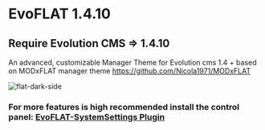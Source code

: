 # EvoFLAT 1.4.10

## Require Evolution CMS => 1.4.10 

An advanced, customizable Manager Theme for Evolution cms 1.4 +
based on MODxFLAT manager theme https://github.com/Nicola1971/MODxFLAT

![flat-dark-side](https://user-images.githubusercontent.com/7342798/33321657-bd4d920e-d446-11e7-9221-6d6bd7ae531c.png)

### For more features is high recommended install the control panel: [EvoFLAT-SystemSettings Plugin](https://github.com/Nicola1971/EvoFLAT-SystemSettings)

